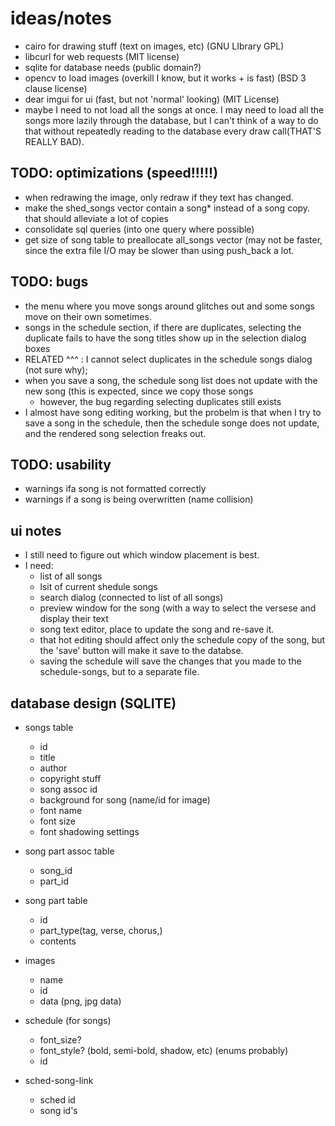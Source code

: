# ideas/notes
- cairo for drawing stuff (text on images, etc)  (GNU LIbrary GPL)
- libcurl for web requests  (MIT license)
- sqlite for database needs (public domain?)
- opencv to load images (overkill I know, but it works + is fast) (BSD 3 clause license) 
- dear imgui for ui (fast, but not 'normal' looking) (MIT License)
- maybe I need to not load all the songs at once. I may need to load all the songs 
  more lazily through the database, but I can't think of a way to do that without
  repeatedly reading to the database every draw call(THAT'S REALLY BAD). 

## TODO: optimizations (speed!!!!!)
- when redrawing the image, only redraw if they text has changed.
- make the shed_songs vector contain a song* instead of a song copy. 
  that should alleviate a lot of copies
- consolidate sql queries (into one query where possible)
- get size of song table to preallocate all_songs vector (may not be faster, since the extra file I/O may be slower than using push_back a lot.

## TODO: bugs 
- the menu where you move songs around glitches out and some songs move on their own sometimes.
- songs in the schedule section, if there are duplicates, selecting the duplicate fails to have the song titles show up in the selection dialog boxes
 - RELATED ^^^ : I cannot select duplicates in the schedule songs dialog (not sure why);
 - when you save a song, the schedule song list does not update with the new song (this is expected, since we copy those songs
 	- however, the bug regarding selecting duplicates still exists
- I almost have song editing working, but the probelm is that when I try to save a song in the schedule, then the schedule songe does not update, and the rendered song selection freaks out. 
	
## TODO: usability
- warnings ifa  song is not formatted correctly
- warnings if a song is being overwritten (name collision)

## ui notes
- I still need to figure out which window placement is best. 
- I need:
  - list of all songs
  - lsit of current shedule songs
  - search dialog (connected to list of all songs)
  - preview window for the song (with a way to select the versese and display their text
  - song text editor, place to update the song and re-save it.
  - that hot editing should affect only the schedule copy of the song, but the 'save' button will make it save to the databse.
  - saving the schedule will save the changes that you made to the schedule-songs, but to a separate file.

## database design (SQLITE)
- songs table
    - id 
    - title
    - author
    - copyright stuff
    - song assoc id 
    - background for song (name/id for image)
    - font name
    - font size 
    - font shadowing settings

- song part assoc table
   - song_id
   - part_id

- song part table
    - id 
    - part_type(tag, verse, chorus,)
    - contents

- images
    - name
    - id
    - data (png, jpg data)

- schedule (for songs)
  	- font_size?
	- font_style? (bold, semi-bold, shadow, etc) (enums probably)
    - id

- sched-song-link
    - sched id 
    - song id's




